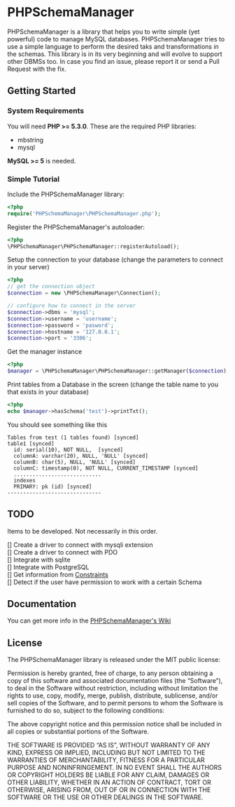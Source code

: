 # PHPSchemaManager

PHPSchemaManager is a library that helps you to write simple (yet powerful) code to manage MySQL databases.
PHPSchemaManager tries to use a simple language to perform the desired taks and transformations in the schemas.
This library is in its very beginning and will evolve to support other DBMSs too.
In case you find an issue, please report it or send a Pull Request with the fix.

## Getting Started

### System Requirements

You will need **PHP >= 5.3.0**.
These are the required PHP libraries:
* mbstring
* mysql

**MySQL >= 5** is needed.

### Simple Tutorial

Include the PHPSchemaManager library:
```php
<?php
require('PHPSchemaManager\PHPSchemaManager.php');
```

Register the PHPSchemaManager's autoloader:
```php
<?php
\PHPSchemaManager\PHPSchemaManager::registerAutoload();
```

Setup the connection to your database (change the parameters to connect in your server)
```php
<?php
// get the connection object
$connection = new \PHPSchemaManager\Connection();

// configure how to connect in the server
$connection->dbms = 'mysql';
$connection->username = 'username';
$connection->password = 'pasword';
$connection->hostname = '127.0.0.1';
$connection->port = '3306';
```

Get the manager instance
```php
<?php
$manager = \PHPSchemaManager\PHPSchemaManager::getManager($connection);
```

Print tables from a Database in the screen (change the table name to you that exists in your database)
```php
<?php
echo $manager->hasSchema('test')->printTxt();
```

You should see something like this
```
Tables from test (1 tables found) [synced]
table1 [synced]
  id: serial(10), NOT NULL,  [synced]
  columnA: varchar(20), NULL, 'NULL' [synced]
  columnB: char(5), NULL, 'NULL' [synced]
  columnC: timestamp(0), NOT NULL, CURRENT_TIMESTAMP [synced]
  ............................
  indexes
  PRIMARY: pk (id) [synced]
------------------------------
```

## TODO

Items to be developed. Not necessarily in this order.  

[] Create a driver to connect with mysqli extension  
[] Create a driver to connect with PDO  
[] Integrate with sqlite  
[] Integrate with PostgreSQL  
[] Get information from [Constraints](http://dev.mysql.com/doc/refman/5.0/en/create-table-foreign-keys.html)  
[] Detect if the user have permission to work with a certain Schema 

## Documentation

You can get more info in the [PHPSchemaManager's Wiki](https://github.com/thiagomp/PHPSchemaManager/wiki/Documentation)

## License

The PHPSchemaManager library is released under the MIT public license:

Permission is hereby granted, free of charge, to any person obtaining a copy of this software and associated documentation files (the “Software”), to deal in the Software without restriction, including without limitation the rights to use, copy, modify, merge, publish, distribute, sublicense, and/or sell copies of the Software, and to permit persons to whom the Software is furnished to do so, subject to the following conditions:

The above copyright notice and this permission notice shall be included in all copies or substantial portions of the Software.

THE SOFTWARE IS PROVIDED “AS IS”, WITHOUT WARRANTY OF ANY KIND, EXPRESS OR IMPLIED, INCLUDING BUT NOT LIMITED TO THE WARRANTIES OF MERCHANTABILITY, FITNESS FOR A PARTICULAR PURPOSE AND NONINFRINGEMENT. IN NO EVENT SHALL THE AUTHORS OR COPYRIGHT HOLDERS BE LIABLE FOR ANY CLAIM, DAMAGES OR OTHER LIABILITY, WHETHER IN AN ACTION OF CONTRACT, TORT OR OTHERWISE, ARISING FROM, OUT OF OR IN CONNECTION WITH THE SOFTWARE OR THE USE OR OTHER DEALINGS IN THE SOFTWARE.
